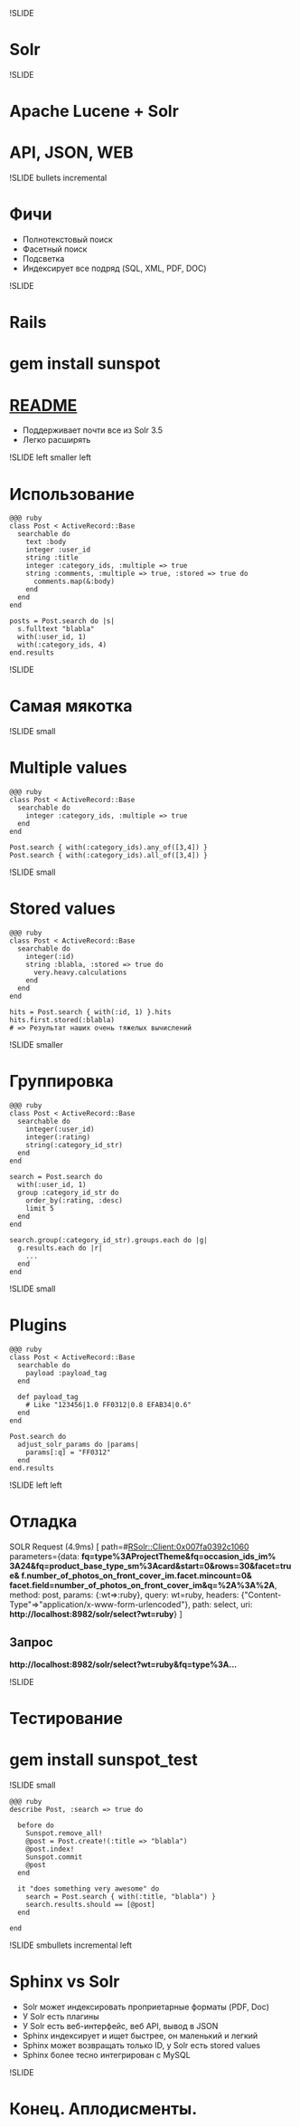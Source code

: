 !SLIDE
# Solr #

!SLIDE
# Apache Lucene + Solr
# API, JSON, WEB

!SLIDE bullets incremental
# Фичи

* Полнотекстовый поиск
* Фасетный поиск
* Подсветка
* Индексирует все подряд (SQL, XML, PDF, DOC)

!SLIDE
# Rails
# gem install sunspot
# [README](http://github.com/sunspot/sunspot)

* Поддерживает почти все из Solr 3.5
* Легко расширять

!SLIDE left smaller left
# Использование

    @@@ ruby
    class Post < ActiveRecord::Base
      searchable do
        text :body
        integer :user_id
        string :title
        integer :category_ids, :multiple => true
        string :comments, :multiple => true, :stored => true do
          comments.map(&:body)
        end
      end
    end

    posts = Post.search do |s|
      s.fulltext "blabla"
      with(:user_id, 1)
      with(:category_ids, 4)
    end.results

!SLIDE
# Самая мякотка


!SLIDE small
# Multiple values

    @@@ ruby
    class Post < ActiveRecord::Base
      searchable do
        integer :category_ids, :multiple => true
      end
    end

    Post.search { with(:category_ids).any_of([3,4]) }
    Post.search { with(:category_ids).all_of([3,4]) }

!SLIDE small
# Stored values

    @@@ ruby
    class Post < ActiveRecord::Base
      searchable do
        integer(:id)
        string :blabla, :stored => true do
          very.heavy.calculations
        end
      end
    end

    hits = Post.search { with(:id, 1) }.hits
    hits.first.stored(:blabla)
    # => Результат наших очень тяжелых вычислений

!SLIDE smaller
# Группировка

    @@@ ruby
    class Post < ActiveRecord::Base
      searchable do
        integer(:user_id)
        integer(:rating)
        string(:category_id_str)
      end
    end

    search = Post.search do
      with(:user_id, 1)
      group :category_id_str do
        order_by(:rating, :desc)
        limit 5
      end
    end

    search.group(:category_id_str).groups.each do |g|
      g.results.each do |r|
        ...
      end
    end

!SLIDE small
# Plugins

    @@@ ruby
    class Post < ActiveRecord::Base
      searchable do
        payload :payload_tag
      end

      def payload_tag
        # Like "123456|1.0 FF0312|0.8 EFAB34|0.6"
      end
    end

    Post.search do
      adjust_solr_params do |params|
        params[:q] = "FF0312"
      end
    end.results

!SLIDE left left
# Отладка

SOLR Request (4.9ms)  [ path=#<RSolr::Client:0x007fa0392c1060>
parameters={data: **fq=type%3AProjectTheme&fq=occasion_ids_im%
3A24&fq=product_base_type_sm%3Acard&start=0&rows=30&facet=true&
f.number_of_photos_on_front_cover_im.facet.mincount=0&
facet.field=number_of_photos_on_front_cover_im&q=%2A%3A%2A**,
method: post, params: {:wt=>:ruby}, query: wt=ruby, headers:
{"Content-Type"=>"application/x-www-form-urlencoded"},
path: select, uri: **http://localhost:8982/solr/select?wt=ruby**} ]

## Запрос

**http://localhost:8982/solr/select?wt=ruby&fq=type%3A...**

!SLIDE
# Тестирование
# gem install sunspot_test

!SLIDE small

    @@@ ruby
    describe Post, :search => true do

      before do
        Sunspot.remove_all!
        @post = Post.create!(:title => "blabla")
        @post.index!
        Sunspot.commit
        @post
      end

      it "does something very awesome" do
        search = Post.search { with(:title, "blabla") }
        search.results.should == [@post]
      end

    end

!SLIDE smbullets incremental left
# Sphinx vs Solr

* Solr может индексировать проприетарные форматы (PDF, Doc)
* У Solr есть плагины
* У Solr есть веб-интерфейс, веб API, вывод в JSON
* Sphinx индексирует и ищет быстрее, он маленький и легкий
* Sphinx может возвращать только ID, у Solr есть stored values
* Sphinx более тесно интегрирован с MySQL

!SLIDE
# Конец. Аплодисменты.
